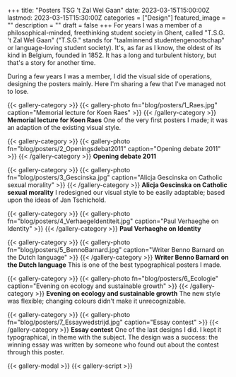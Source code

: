 +++
title:  "Posters TSG 't Zal Wel Gaan"
date: 2023-03-15T15:00:00Z
lastmod: 2023-03-15T15:30:00Z
categories = ["Design"]
featured_image = ""
description = ""
draft = false
+++
For years I was a member of a philosophical-minded, freethinking student society in Ghent, called "T.S.G. 't Zal Wel Gaan" ("T.S.G." stands for "taalminnend studentengenootschap" or language-loving student society). It's, as far as I know, the oldest of its kind in Belgium, founded in 1852. It has a long and turbulent history, but that's a story for another time.

During a few years I was a member, I did the visual side of operations, designing the posters mainly. Here I'm sharing a few that I've managed not to lose.
<!--more-->
{{< gallery-category >}}
    {{< gallery-photo fn="blog/posters/1_Raes.jpg" caption="Memorial lecture for Koen Raes" >}}
{{< /gallery-category >}}
**Memorial lecture for Koen Raes** One of the very first posters I made; it was an adaption of the existing visual style.

{{< gallery-category >}}
    {{< gallery-photo fn="blog/posters/2_Openingsdebat2011" caption="Opening debate 2011" >}}
{{< /gallery-category >}}
**Opening debate 2011**

{{< gallery-category >}}
    {{< gallery-photo fn="blog/posters/3_Gescinska.jpg" caption="Alicja Gescinska on Catholic sexual morality" >}}
{{< /gallery-category >}}
**Alicja Gescinska on Catholic sexual morality**  I redesigned our visual style to be easily adaptable; based upon the ideas of Jan Tschichold.

{{< gallery-category >}}
    {{< gallery-photo fn="blog/posters/4_VerhaegeIdentiteit.jpg" caption="Paul Verhaeghe on Identity" >}}
{{< /gallery-category >}}
**Paul Verhaeghe on Identity**

{{< gallery-category >}}
    {{< gallery-photo fn="blog/posters/5_BennoBarnard.jpg" caption="Writer Benno Barnard on the Dutch language" >}}
{{< /gallery-category >}}
**Writer Benno Barnard on the Dutch language** This is one of the best typographical posters I made.

{{< gallery-category >}}
    {{< gallery-photo fn="blog/posters/6_Ecologie" caption="Evening on ecology and sustainable growth" >}}
{{< /gallery-category >}}
**Evening on ecology and sustainable growth** The new style was flexible; changing colours didn't make it unrecognizable.

{{< gallery-category >}}
    {{< gallery-photo fn="blog/posters/7_Essaywedstrijd.jpg" caption="Essay contest" >}}
{{< /gallery-category >}}
**Essay contest** One of the last designs I did. I kept it typographical, in theme with the subject. The design was a success: the winning essay was written by someone who found out about the contest through this poster.

{{< gallery-modal >}}
{{< gallery-script >}}
